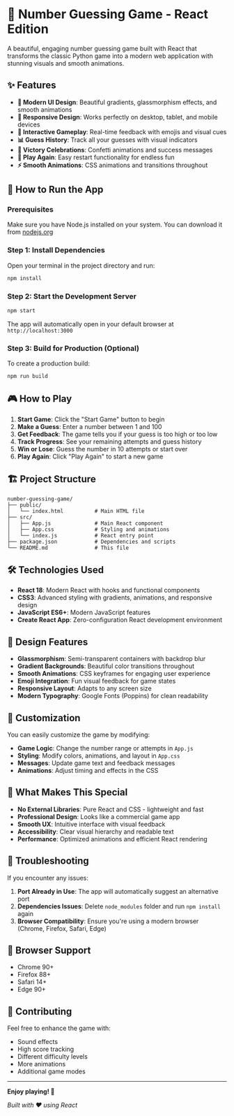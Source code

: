# 🎲 Number Guessing Game - React Edition

A beautiful, engaging number guessing game built with React that transforms the classic Python game into a modern web application with stunning visuals and smooth animations.

## ✨ Features

- **🎨 Modern UI Design**: Beautiful gradients, glassmorphism effects, and smooth animations
- **📱 Responsive Design**: Works perfectly on desktop, tablet, and mobile devices
- **🎯 Interactive Gameplay**: Real-time feedback with emojis and visual cues
- **📊 Guess History**: Track all your guesses with visual indicators
- **🎉 Victory Celebrations**: Confetti animations and success messages
- **🔄 Play Again**: Easy restart functionality for endless fun
- **⚡ Smooth Animations**: CSS animations and transitions throughout

## 🚀 How to Run the App

### Prerequisites
Make sure you have Node.js installed on your system. You can download it from [nodejs.org](https://nodejs.org/)

### Step 1: Install Dependencies
Open your terminal in the project directory and run:
```bash
npm install
```

### Step 2: Start the Development Server
```bash
npm start
```

The app will automatically open in your default browser at `http://localhost:3000`

### Step 3: Build for Production (Optional)
To create a production build:
```bash
npm run build
```

## 🎮 How to Play

1. **Start Game**: Click the "Start Game" button to begin
2. **Make a Guess**: Enter a number between 1 and 100
3. **Get Feedback**: The game tells you if your guess is too high or too low
4. **Track Progress**: See your remaining attempts and guess history
5. **Win or Lose**: Guess the number in 10 attempts or start over
6. **Play Again**: Click "Play Again" to start a new game

## 🏗️ Project Structure

```
number-guessing-game/
├── public/
│   └── index.html          # Main HTML file
├── src/
│   ├── App.js              # Main React component
│   ├── App.css             # Styling and animations
│   └── index.js            # React entry point
├── package.json            # Dependencies and scripts
└── README.md               # This file
```

## 🛠️ Technologies Used

- **React 18**: Modern React with hooks and functional components
- **CSS3**: Advanced styling with gradients, animations, and responsive design
- **JavaScript ES6+**: Modern JavaScript features
- **Create React App**: Zero-configuration React development environment

## 🎨 Design Features

- **Glassmorphism**: Semi-transparent containers with backdrop blur
- **Gradient Backgrounds**: Beautiful color transitions throughout
- **Smooth Animations**: CSS keyframes for engaging user experience
- **Emoji Integration**: Fun visual feedback for game states
- **Responsive Layout**: Adapts to any screen size
- **Modern Typography**: Google Fonts (Poppins) for clean readability

## 🔧 Customization

You can easily customize the game by modifying:
- **Game Logic**: Change the number range or attempts in `App.js`
- **Styling**: Modify colors, animations, and layout in `App.css`
- **Messages**: Update game text and feedback messages
- **Animations**: Adjust timing and effects in the CSS

## 🌟 What Makes This Special

- **No External Libraries**: Pure React and CSS - lightweight and fast
- **Professional Design**: Looks like a commercial game app
- **Smooth UX**: Intuitive interface with visual feedback
- **Accessibility**: Clear visual hierarchy and readable text
- **Performance**: Optimized animations and efficient React rendering

## 🐛 Troubleshooting

If you encounter any issues:

1. **Port Already in Use**: The app will automatically suggest an alternative port
2. **Dependencies Issues**: Delete `node_modules` folder and run `npm install` again
3. **Browser Compatibility**: Ensure you're using a modern browser (Chrome, Firefox, Safari, Edge)

## 📱 Browser Support

- Chrome 90+
- Firefox 88+
- Safari 14+
- Edge 90+

## 🤝 Contributing

Feel free to enhance the game with:
- Sound effects
- High score tracking
- Different difficulty levels
- More animations
- Additional game modes

---

**Enjoy playing! 🎉**

*Built with ❤️ using React*
